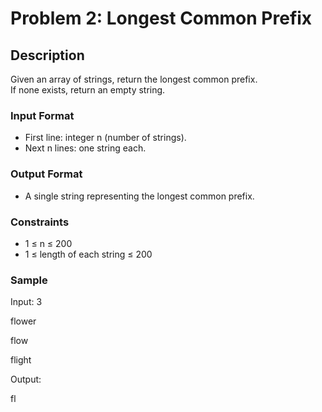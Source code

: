 # Problem 2: Longest Common Prefix

## Description
Given an array of strings, return the longest common prefix.  
If none exists, return an empty string.

### Input Format
- First line: integer n (number of strings).  
- Next n lines: one string each.

### Output Format
- A single string representing the longest common prefix.

### Constraints
- 1 ≤ n ≤ 200  
- 1 ≤ length of each string ≤ 200

### Sample
Input:
3

flower

flow

flight

Output:

fl
